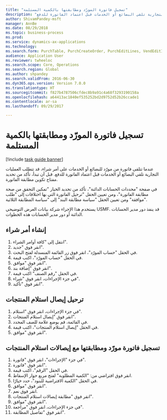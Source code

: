 ```yaml
--- 
title: "تسجيل فاتورة المورّد ومطابقتها بالكمية المستلمة"
description: "عندما تتلقى فاتورة من مورّد للبضائع أو الخدمات على أمر شراء، قد تتطلب العمليات التجارية تلقي البضائع أو الخدمات قبل اعتماد الفاتورة للدفع."
author: ShivamPandey-msft
manager: AnnBe
ms.date: 08/29/2018
ms.topic: business-process
ms.prod: 
ms.service: dynamics-ax-applications
ms.technology: 
ms.search.form: PurchTable, PurchCreateOrder, PurchEditLines, VendEditInvoice, VendEditInvoiceDefaultQuantityForLinesDropDialog,  VendJournalMatch_PackingSlip, VendInvoiceMatchingDetails
audience: Application User
ms.reviewer: twheeloc
ms.search.scope: Core, Operations
ms.search.region: Global
ms.author: shpandey
ms.search.validFrom: 2016-06-30
ms.dyn365.ops.version: Version 7.0.0
ms.translationtype: HT
ms.sourcegitcommit: f827b4787506cfdec8b9a91c4a68f3293190158a
ms.openlocfilehash: a64413ac1840ef535252bd2d9752d52b26ccade1
ms.contentlocale: ar-sa
ms.lasthandoff: 09/29/2017

---
```

# <a name="record-vendor-invoice-and-match-against-received-quantity"></a>تسجيل فاتورة المورّد ومطابقتها بالكمية المستلمة

[!include [task guide banner](../../includes/task-guide-banner.md)]

عندما تتلقى فاتورة من مورّد للبضائع أو الخدمات على أمر شراء، قد تتطلب العمليات التجارية تلقي البضائع أو الخدمات قبل اعتماد الفاتورة للدفع. قبل أن تبدأ، تأكد من تحديد مفتاح تكوين مطابقة الفاتورة. 

في صفحة "محددات الحسابات الدائنة"، تأكد من تحديد الخيار "تمكين التحقق من صحة مطابقة الفاتورة‬"، ومن تعيين الحقل "ترحيل الفاتورة التي بها اختلافات إلى "طلب موافقة‬" ومن تعيين الحقل "سياسة مطابقة البند" إلى "سياسة المطابقة الثلاثية‬".

يستخدم هذا الإجراء شركة بيانات العرض التوضيحي USMF. قد ينفذ دور مدير الحسابات الدائنة أو دور مدير الحسابات‬ هذه الخطوات.


## <a name="create-a-purchase-order"></a>إنشاء أمر شراء
1. انتقل إلى "كافة أوامر الشراء".
2. انقر فوق "جديد".
3. في الحقل "حساب المورّد‬"، انقر فوق زر القائمة المنسدلة لفتح البحث.
4. في الحقل "حساب المورّد‬"، اكتب قيمة.
5. انقر فوق "موافق".
6. انقر فوق "إضافة بند".
7. في الحقل "رقم الصنف" اكتب قيمة.
8. في جزء الإجراءات، انقر فوق "شراء".
9. انقر فوق "تأكيد".

## <a name="post-a-product-receipt"></a>ترحيل إيصال استلام المنتجات
1. في جزء الإجراءات، انقر فوق "استلام".
2. انقر فوق "إيصال استلام المنتجات".
3. في القائمة، قم بوضع علامة للصف المحدد.
4. في الحقل "إيصال استلام المنتجات"، اكتب قيمة.
5. انقر فوق "موافق".

## <a name="record-and-match-a-vendor-invoice-to-a-product-receipt"></a>تسجيل فاتورة مورّد ومطابقتها مع إيصالات استلام المنتجات
1. في جزء "الإجراءات"، انقر فوق "فاتورة".
2. انقر فوق "فاتورة".
3. في الحقل "الرقم"، اكتب قيمة.
4. انقر فوق افتراضي من: "الكمية المطلوبة" لفتح مربع حوار الإسقاط.
5. في الحقل "الكمية الافتراضية للبنود"، حدد خيارًا.
6. انقر فوق "موافق".
7. انقر فوق نعم.
8. انقر فوق "مطابقة إيصالات استلام المنتجات".
9. انقر فوق "موافق".
10. في جزء الإجراءات، انقر فوق "مراجعة".
11. انقر فوق "تفاصيل المطابقة".


